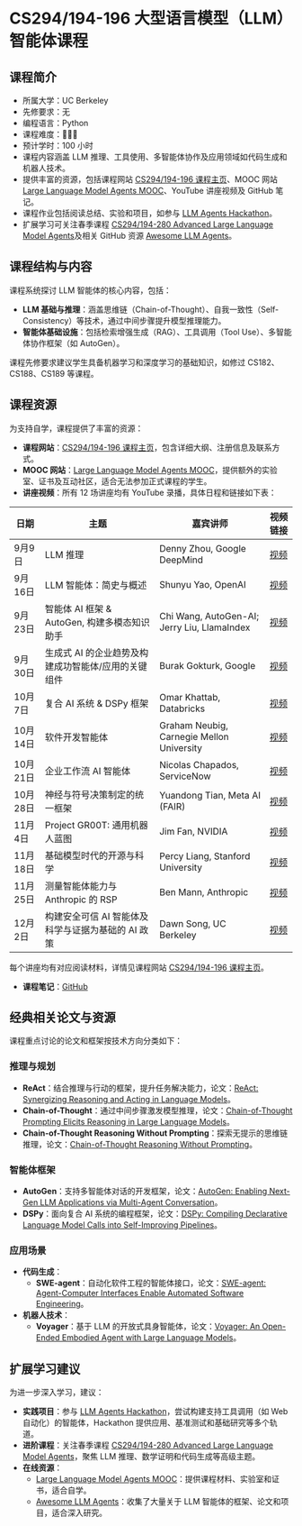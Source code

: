 # CS294/194-196 大型语言模型（LLM）智能体课程

## 课程简介

- 所属大学：UC Berkeley
- 先修要求：无
- 编程语言：Python
- 课程难度：🌟🌟🌟
- 预计学时：100 小时
- 课程内容涵盖 LLM 推理、工具使用、多智能体协作及应用领域如代码生成和机器人技术。
- 提供丰富的资源，包括课程网站 [CS294/194-196 课程主页](http://rdi.berkeley.edu/llm-agents/f24)、MOOC 网站 [Large Language Model Agents MOOC](https://llmagents-learning.org/f24)、YouTube 讲座视频及 GitHub 笔记。
- 课程作业包括阅读总结、实验和项目，如参与 [LLM Agents Hackathon](http://rdi.berkeley.edu/llm-agents-hackathon/)。
- 扩展学习可关注春季课程 [CS294/194-280 Advanced Large Language Model Agents](http://rdi.berkeley.edu/adv-llm-agents/sp25)及相关 GitHub 资源 [Awesome LLM Agents](https://github.com/kaushikb11/awesome-llm-agents)。


## 课程结构与内容
课程系统探讨 LLM 智能体的核心内容，包括：
- **LLM 基础与推理**：涵盖思维链（Chain-of-Thought）、自我一致性（Self-Consistency）等技术，通过中间步骤提升模型推理能力。
- **智能体基础设施**：包括检索增强生成（RAG）、工具调用（Tool Use）、多智能体协作框架（如 AutoGen）。

课程先修要求建议学生具备机器学习和深度学习的基础知识，如修过 CS182、CS188、CS189 等课程。

## 课程资源
为支持自学，课程提供了丰富的资源：
- **课程网站**：[CS294/194-196 课程主页](http://rdi.berkeley.edu/llm-agents/f24)，包含详细大纲、注册信息及联系方式。
- **MOOC 网站**：[Large Language Model Agents MOOC](https://llmagents-learning.org/f24)，提供额外的实验室、证书及互动社区，适合无法参加正式课程的学生。
- **讲座视频**：所有 12 场讲座均有 YouTube 录播，具体日程和链接如下表：

| 日期       | 主题                                               | 嘉宾讲师                            | 视频链接                                        |
|------------|----------------------------------------------------|-------------------------------------|-------------------------------------------------|
| 9月9日     | LLM 推理                                           | Denny Zhou, Google DeepMind         | [视频](https://www.youtube.com/live/QL-FS_Zcmyo) |
| 9月16日    | LLM 智能体：简史与概述                             | Shunyu Yao, OpenAI                  | [视频](https://www.youtube.com/watch?v=RM6ZArd2nVc) |
| 9月23日    | 智能体 AI 框架 & AutoGen, 构建多模态知识助手       | Chi Wang, AutoGen-AI; Jerry Liu, LlamaIndex | [视频](https://www.youtube.com/live/OOdtmCMSOo4) |
| 9月30日    | 生成式 AI 的企业趋势及构建成功智能体/应用的关键组件 | Burak Gokturk, Google               | [视频](https://www.youtube.com/live/Sy1psHS3w3I) |
| 10月7日    | 复合 AI 系统 & DSPy 框架                           | Omar Khattab, Databricks            | [视频](https://www.youtube.com/live/JEMYuzrKLUw) |
| 10月14日   | 软件开发智能体                                     | Graham Neubig, Carnegie Mellon University | [视频](https://www.youtube.com/live/f9L9Fkq-8K4) |
| 10月21日   | 企业工作流 AI 智能体                               | Nicolas Chapados, ServiceNow        | [视频](https://www.youtube.com/live/-yf-e-9FvOc) |
| 10月28日   | 神经与符号决策制定的统一框架                       | Yuandong Tian, Meta AI (FAIR)       | [视频](https://www.youtube.com/live/wm9-7VBpdEo) |
| 11月4日    | Project GR00T: 通用机器人蓝图                      | Jim Fan, NVIDIA                     | [视频](https://www.youtube.com/live/Qhxr0uVT2zs) |
| 11月18日   | 基础模型时代的开源与科学                           | Percy Liang, Stanford University    | [视频](https://www.youtube.com/live/f3KKx9LWntQ) |
| 11月25日   | 测量智能体能力与 Anthropic 的 RSP                  | Ben Mann, Anthropic                 | [视频](https://www.youtube.com/live/6y2AnWol7oo) |
| 12月2日    | 构建安全可信 AI 智能体及科学与证据为基础的 AI 政策 | Dawn Song, UC Berkeley              | [视频](https://www.youtube.com/live/QAgR4uQ15rc) |

每个讲座均有对应阅读材料，详情见课程网站 [CS294/194-196 课程主页](http://rdi.berkeley.edu/llm-agents/f24#syllabus)。

- **课程笔记**：[GitHub](https://github.com/rajdeepmondaldotcom/CS294_LLM_Agents_Notes_Fall2024)

## 经典相关论文与资源
课程重点讨论的论文和框架按技术方向分类如下：

### 推理与规划
- **ReAct**：结合推理与行动的框架，提升任务解决能力，论文：[ReAct: Synergizing Reasoning and Acting in Language Models](https://arxiv.org/abs/2210.03629)。
- **Chain-of-Thought**：通过中间步骤激发模型推理，论文：[Chain-of-Thought Prompting Elicits Reasoning in Large Language Models](https://arxiv.org/abs/2201.11903)。
- **Chain-of-Thought Reasoning Without Prompting**：探索无提示的思维链推理，论文：[Chain-of-Thought Reasoning Without Prompting](https://arxiv.org/abs/2402.10200)。

### 智能体框架
- **AutoGen**：支持多智能体对话的开发框架，论文：[AutoGen: Enabling Next-Gen LLM Applications via Multi-Agent Conversation](https://arxiv.org/abs/2308.08155)。
- **DSPy**：面向复合 AI 系统的编程框架，论文：[DSPy: Compiling Declarative Language Model Calls into Self-Improving Pipelines](https://arxiv.org/abs/2310.03714)。

### 应用场景
- **代码生成**：
  - **SWE-agent**：自动化软件工程的智能体接口，论文：[SWE-agent: Agent-Computer Interfaces Enable Automated Software Engineering](https://arxiv.org/abs/2402.01030)。
- **机器人技术**：
  - **Voyager**：基于 LLM 的开放式具身智能体，论文：[Voyager: An Open-Ended Embodied Agent with Large Language Models](https://arxiv.org/abs/2305.16291)。


## 扩展学习建议
为进一步深入学习，建议：
- **实践项目**：参与 [LLM Agents Hackathon](http://rdi.berkeley.edu/llm-agents-hackathon/)，尝试构建支持工具调用（如 Web 自动化）的智能体，Hackathon 提供应用、基准测试和基础研究等多个轨道。
- **进阶课程**：关注春季课程 [CS294/194-280 Advanced Large Language Model Agents](http://rdi.berkeley.edu/adv-llm-agents/sp25)，聚焦 LLM 推理、数学证明和代码生成等高级主题。
- **在线资源**：
  - [Large Language Model Agents MOOC](https://llmagents-learning.org/f24)：提供课程材料、实验室和证书，适合自学。
  - [Awesome LLM Agents](https://github.com/kaushikb11/awesome-llm-agents)：收集了大量关于 LLM 智能体的框架、论文和项目，适合深入研究。